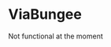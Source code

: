 # ViaBungee

Not functional at the moment

<!--
See https://github.com/ViaVersion/ViaVersion for the main project. Note that we recommend putting ViaVersion on your
backend servers or switching to Velocity, as ViaBungee is fairly unstable due to platform limitations.

## To get started

- Download the latest jar from https://hangar.papermc.io/ViaVersion/ViaBungee and put it into your BungeeCord plugins
  folder
- Download ViaVersion from https://viaversion.com/ (and other addons if needed) and put them into
  the `plugins/ViaVersion/` folder
-->